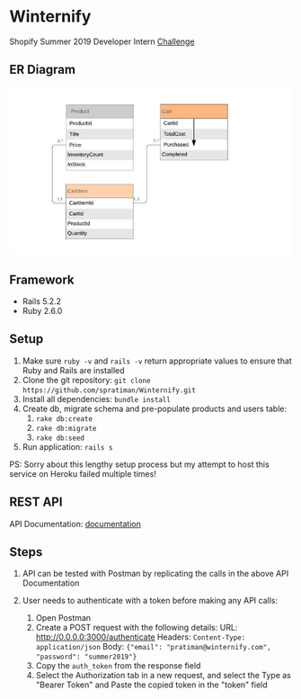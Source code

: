 # Winternify
Shopify Summer 2019 Developer Intern [Challenge](https://bit.ly/2Mk5wvf)

## ER Diagram
![ER Diagram](public/entityrelationship.jpg)

## Framework
* Rails 5.2.2
* Ruby 2.6.0

## Setup
1. Make sure `ruby -v` and `rails -v` return appropriate values to ensure that Ruby and Rails are installed
2. Clone the git repository: `git clone https://github.com/spratiman/Winternify.git`
3. Install all dependencies: `bundle install`
4. Create db, migrate schema and pre-populate products and users table:
    1. `rake db:create`
    2. `rake db:migrate`
    3. `rake db:seed`
5. Run application: `rails s`

PS: Sorry about this lengthy setup process but my attempt to host this service on Heroku failed multiple times!

## REST API

API Documentation: [documentation](https://documenter.getpostman.com/view/2741447/RzteTYFp)

## Steps
1. API can be tested with Postman by replicating the calls in the above API Documentation

2. User needs to authenticate with a token before making any API calls:
    1. Open Postman
    2. Create a POST request with the following details:
        URL: http://0.0.0.0:3000/authenticate
        Headers: `Content-Type: application/json`
        Body: `{"email": "pratiman@winternify.com", "password": "summer2019"}`
    3. Copy the `auth_token` from the response field
    4. Select the Authorization tab in a new request, and select the Type as "Bearer Token" and Paste the copied token in the "token" field
